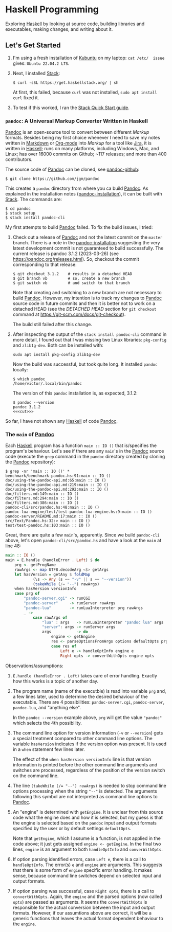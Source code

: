 [Git]: https://git-scm.com/
[Haskell]: https://www.haskell.org/
[Jira]: https://jira.atlassian.com/
[Kubuntu]: https://kubuntu.org/
[Markdown]: https://daringfireball.net/projects/markdown/
[Org-mode]: https://orgmode.org/
[Pandoc]: https://pandoc.org/
[pandoc-github]: https://github.com/jgm/pandoc
[pandoc-installation]: https://pandoc.org/installing.html
[Stack]: https://docs.haskellstack.org/en/stable/
[stack_quick_start_guide]: https://docs.haskellstack.org/en/stable/#quick-start-guide

# Haskell Programming

Exploring [Haskell] by looking at source code, building libraries and executables, making changes, and writing about it.

## Let's Get Started

1. I'm using a fresh installation of [Kubuntu] on my laptop: 
   `cat /etc/  issue` gives: `Ubuntu 22.04.2 LTS`.

2. Next, I installed [Stack]:

       $ curl -sSL https://get.haskellstack.org/ | sh

   At first, this failed, because `curl` was not installed, 
   `sudo apt install curl` fixed it.

3. To test if this worked, I ran the 
   [Stack Quick Start guide][stack_quick_start_guide].

### `pandoc`: A Universal Markup Converter Written in Haskell

[Pandoc] is an open-source tool to convert between different _Markup_ formats. Besides being my first choice whenever I need to save my notes written in [Markdown] or [Org-mode] into _Markup_ for a tool like [Jira], it is written in [Haskell]; runs on many platforms, including Windows, Mac, and Linux; has over 16000 commits on Github; ~117 releases; and more than 400 contributors.

The source code of [Pandoc][pandoc] can be cloned, see [pandoc-github]: 

    $ git clone https://github.com/jgm/pandoc

This creates a `pandoc` directory from where you ca build [Pandoc]. As explained in the installation notes ([pandoc-installation]), it can be built with [Stack]. The commands are:

    $ cd pandoc
    $ stack setup
    $ stack install pandoc-cli

My first attempts to build [Pandoc] failed. To fix the build issues, I tried:

1. Check out a release of [Pandoc] and not the latest commit on the `master`
   branch. There is a note in the [pandoc-installation] suggesting the very latest development commit is not guaranteed to build successfully. The current release is pandoc 3.1.2 (2023-03-26) (see https://pandoc.org/releases.html). So, checkout the commit corresponding to that release:

       $ git checkout 3.1.2    # results in a detached HEAD
       $ git branch vb         # so, create a new branch
       $ git switch vb         # and switch to that branch

   Note that creating and switching to a new branch are not necessary to build [Pandoc]. However, my intention is to track my changes to [Pandoc] source code in future commits and then it is better not to work on a detached HEAD (see the _DETACHED HEAD_ section for `git checkout` command at https://git-scm.com/docs/git-checkout).

   The build still failed after this change.

2. After inspecting the output of the `stack install pandoc-cli` command in
   more detail, I found out that I was missing two Linux libraries: `pkg-config` and `zlib1g-dev`. Both can be installed with:

       sudo apt install pkg-config zlib1g-dev

   Now the build was successful, but took quite long. It installed `pandoc` locally:

       $ which pandoc
       /home/victor/.local/bin/pandoc

   The version of this `pandoc` installation is, as expected, 3.1.2:

       $ pandoc --version
       pandoc 3.1.2
       <<<cut>>>

So far, I have not shown any [Haskell] of code [Pandoc].

### The `main` of [Pandoc]

Each [Haskell] program has a function `main :: IO ()` that is/specifies the program's behaviour. Let's see if there are any `main`'s in the [Pandoc] source code (execute the `grep` command in the `pandoc` directory created by cloning the [Pandoc] repository):

    $ grep -nr 'main :: IO ()' *
    benchmark/benchmark-pandoc.hs:91:main :: IO ()
    doc/using-the-pandoc-api.md:65:main :: IO ()
    doc/using-the-pandoc-api.md:219:main :: IO ()
    doc/using-the-pandoc-api.md:292:main :: IO ()
    doc/filters.md:149:main :: IO ()
    doc/filters.md:294:main :: IO ()
    doc/filters.md:386:main :: IO ()
    pandoc-cli/src/pandoc.hs:48:main :: IO ()
    pandoc-lua-engine/test/test-pandoc-lua-engine.hs:9:main :: IO ()
    pandoc-server/README.md:17:main :: IO ()
    src/Text/Pandoc.hs:32:> main :: IO ()
    test/test-pandoc.hs:103:main :: IO ()

Great, there are quite a few `main`'s, apparently. Since we build `pandoc-cli` above, let's open `pandoc-cli/src/pandoc.hs` and have a look at the `main` at line 48:

```haskell
main :: IO ()
main = E.handle (handleError . Left) $ do
    prg <- getProgName
    rawArgs <- map UTF8.decodeArg <$> getArgs
    let hasVersion = getAny $ foldMap
            (\s -> Any (s == "-v" || s == "--version"))
            (takeWhile (/= "--") rawArgs)
    when hasVersion versionInfo
    case prg of
        "pandoc-server.cgi" -> runCGI
        "pandoc-server"     -> runServer rawArgs
        "pandoc-lua"        -> runLuaInterpreter prg rawArgs
        _ ->
            case rawArgs of
                "lua" : args   -> runLuaInterpreter "pandoc lua" args
                "server": args -> runServer args
                args           -> do
                    engine <- getEngine
                    res <- parseOptionsFromArgs options defaultOpts prg args
                    case res of
                        Left e -> handleOptInfo engine e
                        Right opts -> convertWithOpts engine opts
```

Observations/assumptions:

1. `E.handle (handleError . Left)` takes care of error handling. Exactly how
   this works is a topic of another day.

2. The program name (name of the executble) is read into variable `prg` 
   and, a few lines later, used to determine the desired behaviour of the executable. There are 4 possibilities: `pandoc-server.cgi`, `pandoc-server`, `pandoc-lua`, and "anything else".

   In the `pandoc --version` example above, `prg` will get the value `"pandoc"` which selects the 4th possibility.

3. The command line option for version information (`-v` or `--version`)
   gets a special treatment compared to other command line options. The variable `hasVersion` indicates if the version option was present. It is
   used in a `when` statement few lines later.
   
   The effect of the `when hasVersion versionInfo` line is that version information is printed before the other command line arguments and switches are processed, regardless of the position of the version switch on the command line.

4. The line `(takeWhile (/= "--") rawArgs)` is needed to stop command
   line options processing when the string `"--"` is detected. The 
   arguments following this symbol are not interpreted as command line
   options to [Pandoc].

5. An "engine" is determined with `getEngine`. It is unclear from this
   source code what the engine does and how it is selected, but my guess is that the engine is selected based on the `pandoc` input and output formats specified by the user or by default settings `defaultOpts`.

   Note that `getEngine`, which I assume is a function, is not applied in the code above; it just gets assigned `engine <- getEngine`. In the final two lines, `engine` is an argument to both `handleOptInfo` and `converWithOpts`.

6. If option parsing identified errors, case `Left e`, there is a call to 
   `handleOptInfo`. The error(s) `e` and `engine` are arguments. This suggests that there is some form of `engine` specific error handling. It makes sense, because command line switches depend on selected input and output formats.

7. If option parsing was successful, case `Right opts`, there is a call to 
   `convertWithOpts`. Again, the `engine` and the parsed options (now called `opts`) are passed as arguments. It seems the `convertWithOpts` is responsible for the actual conversion between the input and output formats. However, if our assumtions above are correct, it will be a generic functions that leaves the actual format dependent behaviour to the `engine`.

 